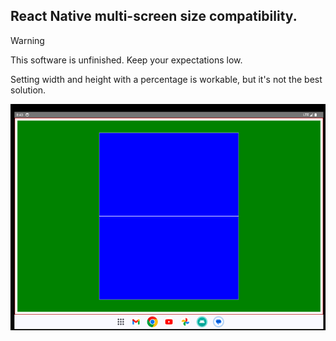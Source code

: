 ## React Native multi-screen size compatibility.

> [!WARNING]
> This software is unfinished. Keep your expectations low.

Setting width and height with a percentage is workable, but it's not the best solution.

![img.png](img.png)

